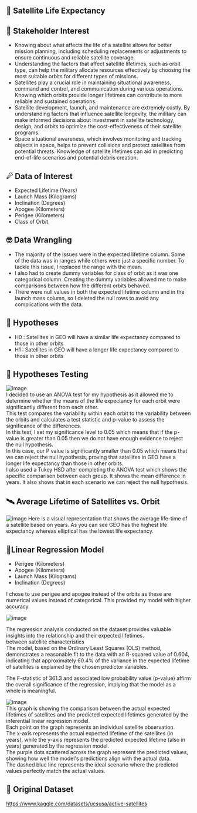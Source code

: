 ## 🌌 Satellite Life Expectancy 

## 💼 Stakeholder Interest
- Knowing about what affects the life of a satellite allows for better mission planning, including scheduling replacements or adjustments to ensure continuous and reliable satellite coverage.
- Understanding the factors that affect satellite lifetimes, such as orbit type, can help the military allocate resources effectively by choosing the most suitable orbits for different types of missions.  
- Satellites play a crucial role in maintaining situational awareness, command and control, and communication during various operations. Knowing which orbits provide longer lifetimes can contribute to more reliable and sustained operations.
- Satellite development, launch, and maintenance are extremely costly. By understanding factors that influence satellite longevity, the military can make informed decisions about investment in satellite technology, design, and orbits to optimize the cost-effectiveness of their satellite programs.
- Space situational awareness, which involves monitoring and tracking objects in space, helps to prevent collisions and protect satellites from potential threats. Knowledge of satellite lifetimes can aid in predicting end-of-life scenarios and potential debris creation.

## ☄ Data of Interest
- Expected Lifetime (Years)
- Launch Mass (Kilograms)
- Inclination (Degrees)
- Apogee (Kilometers)
- Perigee (Kilometers)
- Class of Orbit

## 🤓 Data Wrangling
- The majority of the issues were in the expected lifetime column. Some of the data was in ranges while others were just a specific number. To tackle this issue, I replaced the range with the mean. 
- I also had to create dummy variables for class of orbit as it was one categorical column. Creating the dummy variables allowed me to make comparisons between how the different orbits behaved. 
- There were null values in both the expected lifetime column and in the launch mass column, so I deleted the null rows to avoid any complications with the data. 

## 🔬 Hypotheses
- H0 : Satellites in GEO will have a similar life expectancy compared to those in other orbits                   
- H1 : Satellites in GEO will have a longer life expectancy compared to those in other orbits             

## 🧪 Hypotheses Testing
![image](https://github.com/joshlynj/active_satellites/assets/96899068/37143179-f237-4a8a-ac53-5ca8cce17e71)           
I decided to use an ANOVA test for my hypothesis as it allowed me to determine whether the means of the life expectancy for each orbit were significantly different from each other.        
This test compares the variability within each orbit to the variability between the orbits and calculates a test statistic and p-value to assess the significance of the differences.   
In this test, I set my significance level to 0.05 which means that if the p-value is greater than 0.05 then we do not have enough evidence to reject the null hypothesis.     
In this case, our P value is significantly smaller than 0.05 which means that we can reject the null hypothesis, proving that satellites in GEO have a longer life expectancy than those in other orbits.           
I also used a Tukey HSD after completing the ANOVA test which shows the specific comparison between each group. It shows the mean difference in years. It also shows that in each scenario we can reject the null hypothesis. 



## 🛰 Average Lifetime of Satellites vs. Orbit
![image](https://github.com/joshlynj/active_satellites/assets/96899068/1165e4f1-807f-4df7-b893-19e58733d54d)
Here is a visual representation that shows the average life-time of a satellite based on years.
As you can see GEO has the highest life expectancy whereas elliptical has the lowest life expectancy. 


## 📡Linear Regression Model
- Perigee (Kilometers) 
- Apogee (Kilometers)
- Launch Mass (Kilograms)
- Inclination (Degrees)

I chose to use perigee and apogee instead of the orbits as these are numerical values instead of categorical. This provided my model with higher accuracy. 

![image](https://github.com/joshlynj/active_satellites/assets/96899068/127bfd18-45cb-456c-8942-46185ae7acb2)

The regression analysis conducted on the dataset provides valuable insights into the relationship and their expected lifetimes.      
between satellite characteristics           
The model, based on the Ordinary Least Squares (OLS) method, demonstrates a reasonable fit to the data with an R-squared value of 0.604, indicating that approximately 60.4% of the variance in the expected lifetime of satellites is explained by the chosen predictor variables.              

The F-statistic of 361.3 and associated low probability value (p-value) affirm the overall significance of the regression, implying that the model as a whole is meaningful.  
        
![image](https://github.com/joshlynj/active_satellites/assets/96899068/9d92057f-ff86-4192-9f89-c549af8cfd3e)          
This graph is showing the comparison between the actual expected lifetimes of satellites and the predicted expected lifetimes generated by the inferential linear regression model.        
Each point on the graph represents an individual satellite observation.          
The x-axis represents the actual expected lifetime of the satellites (in years), while the y-axis represents the predicted expected lifetime (also in years) generated by the regression model.        
The purple dots scattered across the graph represent the predicted values, showing how well the model's predictions align with the actual data.           
The dashed blue line represents the ideal scenario where the predicted values perfectly match the actual values.         

## 🌠 Original Dataset
https://www.kaggle.com/datasets/ucsusa/active-satellites
